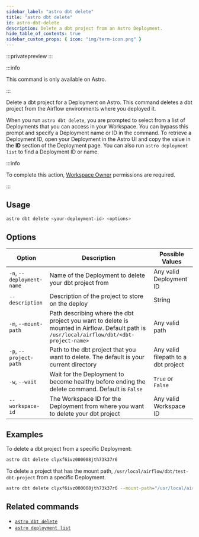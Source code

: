 ```yaml
---
sidebar_label: "astro dbt delete"
title: "astro dbt delete"
id: astro-dbt-delete
description: Delete a dbt project from an Astro Deployment.
hide_table_of_contents: true
sidebar_custom_props: { icon: "img/term-icon.png" }
---
```


:::privatepreview
:::

:::info

This command is only available on Astro.

:::

Delete a dbt project for a Deployment on Astro. This command deletes a dbt project from the Airflow environments where you deployed it.

When you run `astro dbt delete`, you are prompted to select from a list of Deployments that you can access in your Workspace. You can bypass this prompt and specify a Deployment name or ID in the command. To retrieve a Deployment ID, open your Deployment in the Astro UI and copy the value in the **ID** section of the Deployment page. You can also run `astro deployment list` to find a Deployment ID or name.

:::info

To complete this action, [Workspace Owner](user-permissions.md#workspace-roles) permissions are required.

:::

## Usage

```bash
astro dbt delete <your-deployment-id> <options>
```

## Options

| Option              | Description                                                                       | Possible Values           |
| ------------------- | --------------------------------------------------------------------------------- | ------------------------- |
| `-n`, `--deployment-name` | Name of the Deployment to delete your dbt project from | Any valid Deployment ID |
| `--description` | Description of the project to store on the deploy | String |
| `-m`, `--mount-path` | Path describing where the dbt project you want to delete is mounted in Airflow. Default path is `/usr/local/airflow/dbt/<dbt-project-name>` | Any valid path |
| `-p`, `--project-path` | Path to the dbt project that you want to delete. The default is your current directory | Any valid filepath to a dbt project |
| `-w`, `--wait` | Wait for the Deployment to become healthy before ending the delete command. Default is `False` | `True` or `False` |
| `--workspace-id` | The Workspace ID for the Deployment from where you want to delete your dbt project | Any valid Workspace ID |

## Examples

To delete a dbt project from a specific Deployment:

```bash
astro dbt delete clyxf6ivz000008jth73k37r6
```

To delete a project that has the mount path, `/usr/local/airflow/dbt/test-dbt-project` from a specific Deployment.

```bash
astro dbt delete clyxf6ivz000008jth73k37r6 --mount-path="/usr/local/airflow/dbt/test-dbt-project"
```

## Related commands

- [`astro dbt delete`](astro-dbt-delete.md)
- [`astro deployment list`](astro-deployment-list.md)